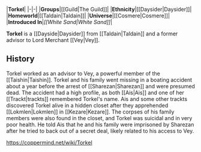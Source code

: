 |**Torkel**|
|-|-|
|**Groups**|[[Guild\|The Guild]]|
|**Ethnicity**|[[Daysider\|Daysider]]|
|**Homeworld**|[[Taldain\|Taldain]]|
|**Universe**|[[Cosmere\|Cosmere]]|
|**Introduced In**|*[[White Sand\|White Sand]]*|

**Torkel** is a [[Dayside\|Daysider]] from [[Taldain\|Taldain]] and a former advisor to Lord Merchant [[Vey\|Vey]].

## History
Torkel worked as an advisor to Vey, a powerful member of the [[Taishin\|Taishin]]. Torkel and his family went missing in a boating accident about a year before the arrest of [[Sharezan\|Sharezan]] and were presumed dead. The accident had a high profile, as both [[Ais\|Ais]] and one of her [[Trackt\|trackts]] remembered Torkel's name.
Ais and some other trackts discovered Torkel alive in a hidden closet after they apprehended [[Lokmlen\|Lokmlen]] in [[Kezare\|Kezare]]. The corpses of his family members were also found in the closet, and Torkel was suicidal and in very poor health. He told Ais that he and his family were imprisoned by Sharezan after he tried to back out of a secret deal, likely related to his access to Vey.



https://coppermind.net/wiki/Torkel
